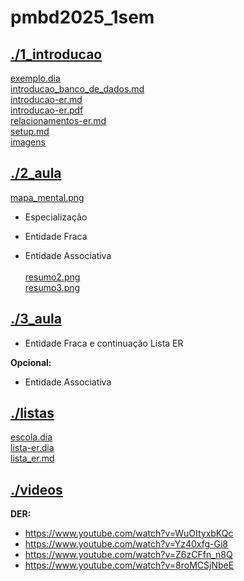 # pmbd2025_1sem <br>
## [./1_introducao](https://github.com/IgorAvilaPereira/pmbd2025_1sem/tree/main/./1_introducao) <br>
[exemplo.dia](https://github.com/IgorAvilaPereira/pmbd2025_1sem/blob/main/./1_introducao/exemplo.dia) <br>
[introducao_banco_de_dados.md](https://github.com/IgorAvilaPereira/pmbd2025_1sem/blob/main/./1_introducao/introducao_banco_de_dados.md) <br>
[introducao-er.md](https://github.com/IgorAvilaPereira/pmbd2025_1sem/blob/main/./1_introducao/introducao-er.md) <br>
[introducao-er.pdf](https://github.com/IgorAvilaPereira/pmbd2025_1sem/blob/main/./1_introducao/introducao-er.pdf) <br>
[relacionamentos-er.md](https://github.com/IgorAvilaPereira/pmbd2025_1sem/blob/main/./1_introducao/relacionamentos-er.md) <br>
[setup.md](https://github.com/IgorAvilaPereira/pmbd2025_1sem/blob/main/./1_introducao/setup.md) <br>
[imagens](https://github.com/IgorAvilaPereira/pmbd2025_1sem/blob/main/./1_introducao/imagens) <br>
## [./2_aula](https://github.com/IgorAvilaPereira/pmbd2025_1sem/tree/main/./2_aula) <br>
[mapa_mental.png](https://github.com/IgorAvilaPereira/pmbd2025_1sem/blob/main/./2_aula/mapa_mental.png) <br>

* Especialização

* Entidade Fraca

* Entidade Associativa <br><br>
[resumo2.png](https://github.com/IgorAvilaPereira/pmbd2025_1sem/blob/main/./2_aula/resumo2.png) <br>
[resumo3.png](https://github.com/IgorAvilaPereira/pmbd2025_1sem/blob/main/./2_aula/resumo3.png) <br>
## [./3_aula](https://github.com/IgorAvilaPereira/pmbd2025_1sem/tree/main/./3_aula) <br>
* Entidade Fraca e continuação Lista ER


**Opcional:**

* Entidade Associativa


## [./listas](https://github.com/IgorAvilaPereira/pmbd2025_1sem/tree/main/./listas) <br>
[escola.dia](https://github.com/IgorAvilaPereira/pmbd2025_1sem/blob/main/./listas/escola.dia) <br>
[lista-er.dia](https://github.com/IgorAvilaPereira/pmbd2025_1sem/blob/main/./listas/lista-er.dia) <br>
[lista_er.md](https://github.com/IgorAvilaPereira/pmbd2025_1sem/blob/main/./listas/lista_er.md) <br>
## [./videos](https://github.com/IgorAvilaPereira/pmbd2025_1sem/tree/main/./videos) <br>
**DER:**

* https://www.youtube.com/watch?v=WuOItyxbKQc
* https://www.youtube.com/watch?v=Yz40xfg-Gi8
* https://www.youtube.com/watch?v=Z6zCFfn_n8Q
* https://www.youtube.com/watch?v=8roMCSjNbeE
